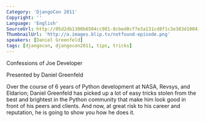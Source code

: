 ```yaml
---
Category: 'DjangoCon 2011'
Copyright: ''
Language: 'English'
SourceUrl: http://05d2db1380b6504cc981-8cbed8cf7e3a131cd8f1c3e383d10041.r93.cf2.rackcdn.com/djangocon-2011/103_confessions-of-joe-developer.m4v
ThumbnailUrl: 'http://a.images.blip.tv/notfound-episode.png'
speakers: [Daniel Greenfeld]
tags: [djangocon, djangocon2011, tips, tricks]
---
```

Confessions of Joe Developer

Presented by Daniel Greenfeld

Over the course of 6 years of Python development at NASA, Revsys, and
Eldarion; Daniel Greenfeld has picked up a lot of easy tricks stolen from the
best and brightest in the Python community that make him look good in front of
his peers and clients. And now, at great risk to his career and reputation, he
is going to show you how he does it.

